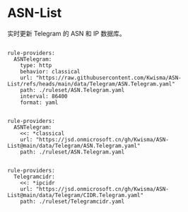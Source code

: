 
# ASN-List

实时更新 Telegram 的 ASN 和 IP 数据库。

<pre><code class="language-javascript">
rule-providers:
  ASNTelegram:
    type: http
    behavior: classical
    url: "https://raw.githubusercontent.com/Kwisma/ASN-List/refs/heads/main/data/Telegram/ASN.Telegram.yaml"
    path: ./ruleset/ASN.Telegram.yaml
    interval: 86400
    format: yaml
</code></pre>

<pre><code class="language-javascript">
rule-providers:
  ASNTelegram:
    <<: *classical
    url: "https://jsd.onmicrosoft.cn/gh/Kwisma/ASN-List@main/data/Telegram/ASN.Telegram.yaml"
    path: ./ruleset/ASN.Telegram.yaml
</code></pre>

<pre><code class="language-javascript">
rule-providers:
  Telegramcidr:
    <<: *ipcidr
    url: "https://jsd.onmicrosoft.cn/gh/Kwisma/ASN-List@main/data/Telegram/CIDR.Telegram.yaml"
    path: ./ruleset/Telegramcidr.yaml
</code></pre>